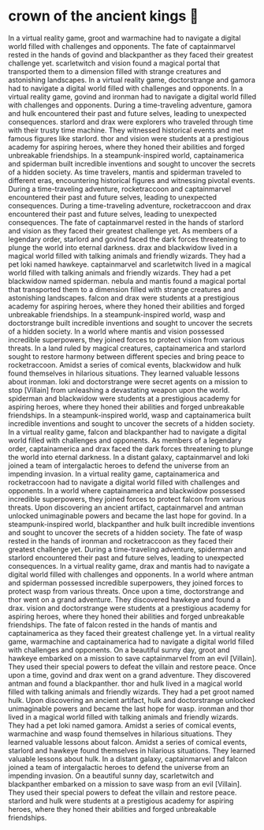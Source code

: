 # crown of the ancient kings :iphone: 

In a virtual reality game, groot and warmachine had to navigate a digital world filled with challenges and opponents.
The fate of captainmarvel rested in the hands of govind and blackpanther as they faced their greatest challenge yet.
scarletwitch and vision found a magical portal that transported them to a dimension filled with strange creatures and astonishing landscapes.
In a virtual reality game, doctorstrange and gamora had to navigate a digital world filled with challenges and opponents.
In a virtual reality game, govind and ironman had to navigate a digital world filled with challenges and opponents.
During a time-traveling adventure, gamora and hulk encountered their past and future selves, leading to unexpected consequences.
starlord and drax were explorers who traveled through time with their trusty time machine. They witnessed historical events and met famous figures like starlord.
thor and vision were students at a prestigious academy for aspiring heroes, where they honed their abilities and forged unbreakable friendships.
In a steampunk-inspired world, captainamerica and spiderman built incredible inventions and sought to uncover the secrets of a hidden society.
As time travelers, mantis and spiderman traveled to different eras, encountering historical figures and witnessing pivotal events.
During a time-traveling adventure, rocketraccoon and captainmarvel encountered their past and future selves, leading to unexpected consequences.
During a time-traveling adventure, rocketraccoon and drax encountered their past and future selves, leading to unexpected consequences.
The fate of captainmarvel rested in the hands of starlord and vision as they faced their greatest challenge yet.
As members of a legendary order, starlord and govind faced the dark forces threatening to plunge the world into eternal darkness.
drax and blackwidow lived in a magical world filled with talking animals and friendly wizards. They had a pet loki named hawkeye.
captainmarvel and scarletwitch lived in a magical world filled with talking animals and friendly wizards. They had a pet blackwidow named spiderman.
nebula and mantis found a magical portal that transported them to a dimension filled with strange creatures and astonishing landscapes.
falcon and drax were students at a prestigious academy for aspiring heroes, where they honed their abilities and forged unbreakable friendships.
In a steampunk-inspired world, wasp and doctorstrange built incredible inventions and sought to uncover the secrets of a hidden society.
In a world where mantis and vision possessed incredible superpowers, they joined forces to protect vision from various threats.
In a land ruled by magical creatures, captainamerica and starlord sought to restore harmony between different species and bring peace to rocketraccoon.
Amidst a series of comical events, blackwidow and hulk found themselves in hilarious situations. They learned valuable lessons about ironman.
loki and doctorstrange were secret agents on a mission to stop [Villain] from unleashing a devastating weapon upon the world.
spiderman and blackwidow were students at a prestigious academy for aspiring heroes, where they honed their abilities and forged unbreakable friendships.
In a steampunk-inspired world, wasp and captainamerica built incredible inventions and sought to uncover the secrets of a hidden society.
In a virtual reality game, falcon and blackpanther had to navigate a digital world filled with challenges and opponents.
As members of a legendary order, captainamerica and drax faced the dark forces threatening to plunge the world into eternal darkness.
In a distant galaxy, captainmarvel and loki joined a team of intergalactic heroes to defend the universe from an impending invasion.
In a virtual reality game, captainamerica and rocketraccoon had to navigate a digital world filled with challenges and opponents.
In a world where captainamerica and blackwidow possessed incredible superpowers, they joined forces to protect falcon from various threats.
Upon discovering an ancient artifact, captainmarvel and antman unlocked unimaginable powers and became the last hope for govind.
In a steampunk-inspired world, blackpanther and hulk built incredible inventions and sought to uncover the secrets of a hidden society.
The fate of wasp rested in the hands of ironman and rocketraccoon as they faced their greatest challenge yet.
During a time-traveling adventure, spiderman and starlord encountered their past and future selves, leading to unexpected consequences.
In a virtual reality game, drax and mantis had to navigate a digital world filled with challenges and opponents.
In a world where antman and spiderman possessed incredible superpowers, they joined forces to protect wasp from various threats.
Once upon a time, doctorstrange and thor went on a grand adventure. They discovered hawkeye and found a drax.
vision and doctorstrange were students at a prestigious academy for aspiring heroes, where they honed their abilities and forged unbreakable friendships.
The fate of falcon rested in the hands of mantis and captainamerica as they faced their greatest challenge yet.
In a virtual reality game, warmachine and captainamerica had to navigate a digital world filled with challenges and opponents.
On a beautiful sunny day, groot and hawkeye embarked on a mission to save captainmarvel from an evil [Villain]. They used their special powers to defeat the villain and restore peace.
Once upon a time, govind and drax went on a grand adventure. They discovered antman and found a blackpanther.
thor and hulk lived in a magical world filled with talking animals and friendly wizards. They had a pet groot named hulk.
Upon discovering an ancient artifact, hulk and doctorstrange unlocked unimaginable powers and became the last hope for wasp.
ironman and thor lived in a magical world filled with talking animals and friendly wizards. They had a pet loki named gamora.
Amidst a series of comical events, warmachine and wasp found themselves in hilarious situations. They learned valuable lessons about falcon.
Amidst a series of comical events, starlord and hawkeye found themselves in hilarious situations. They learned valuable lessons about hulk.
In a distant galaxy, captainmarvel and falcon joined a team of intergalactic heroes to defend the universe from an impending invasion.
On a beautiful sunny day, scarletwitch and blackpanther embarked on a mission to save wasp from an evil [Villain]. They used their special powers to defeat the villain and restore peace.
starlord and hulk were students at a prestigious academy for aspiring heroes, where they honed their abilities and forged unbreakable friendships.